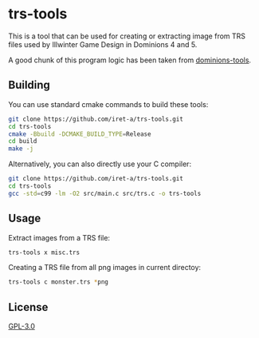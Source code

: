 # trs-tools

This is a tool that can be used for creating or extracting image from TRS files used by Illwinter Game Design in Dominions 4 and 5.

A good chunk of this program logic has been taken from [dominions-tools](https://github.com/dominions-tools/dominions-tools/blob/master/dump-trs-data).

## Building

You can use standard cmake commands to build these tools:

```bash
git clone https://github.com/iret-a/trs-tools.git
cd trs-tools
cmake -Bbuild -DCMAKE_BUILD_TYPE=Release
cd build
make -j
```

Alternatively, you can also directly use your C compiler:
```bash
git clone https://github.com/iret-a/trs-tools.git
cd trs-tools
gcc -std=c99 -lm -O2 src/main.c src/trs.c -o trs-tools
```

## Usage

Extract images from a TRS file:
```bash
trs-tools x misc.trs
```

Creating a TRS file from all png images in current directoy:
```bash
trs-tools c monster.trs *png
```

## License
[GPL-3.0](https://www.gnu.org/licenses/gpl-3.0.txt)